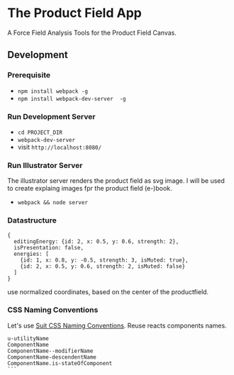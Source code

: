 # The Product Field App

A Force Field Analysis Tools for the Product Field Canvas.

## Development

### Prerequisite

- ```npm install webpack -g```
- ```npm install webpack-dev-server  -g```

### Run Development Server

- `cd PROJECT_DIR`
- `webpack-dev-server`
- visit `http://localhost:8080/`

### Run Illustrator Server

The illustrator server renders the product field as svg image. I will be used to create explaing images fpr the product field (e-)book.

- `webpack && node server`

### Datastructure

```
{
  editingEnergy: {id: 2, x: 0.5, y: 0.6, strength: 2},
  isPresentation: false,
  energies: [
    {id: 1, x: 0.8, y: -0.5, strength: 3, isMuted: true},
    {id: 2, x: 0.5, y: 0.6, strength: 2, isMuted: false}
  ]
}
```

use normalized coordinates, based on the center of the productfield.

### CSS Naming Conventions

Let's use [Suit CSS Naming Conventions](https://github.com/suitcss/suit/blob/master/doc/naming-conventions.md). Reuse reacts components names.

````
u-utilityName
ComponentName
ComponentName--modifierName
ComponentName-descendentName
ComponentName.is-stateOfComponent
```
